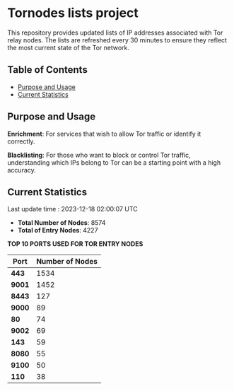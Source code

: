 # Tornodes lists project

This repository provides updated lists of IP addresses associated with Tor relay nodes. The lists are refreshed every 30 minutes to ensure they reflect the most current state of the Tor network.

## Table of Contents

- [Purpose and Usage](#purpose-and-usage)
- [Current Statistics](#current-statistics)


## Purpose and Usage

**Enrichment**: For services that wish to allow Tor traffic or identify it correctly.

**Blacklisting**: For those who want to block or control Tor traffic, understanding which IPs belong to Tor can be a starting point with a high accuracy.

## Current Statistics

Last update time : 2023-12-18 02:00:07 UTC

- **Total Number of Nodes**: 8574
- **Total of Entry Nodes**: 4227

**TOP 10 PORTS USED FOR TOR ENTRY NODES**

| **Port** | **Number of Nodes** |
|------|-----------------|
| **443**   | 1534  |
| **9001**   | 1452  |
| **8443**   | 127  |
| **9000**   | 89  |
| **80**   | 74  |
| **9002**   | 69  |
| **143**   | 59  |
| **8080**   | 55  |
| **9100**   | 50  |
| **110**   | 38  |

